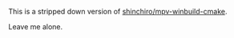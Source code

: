 This is a stripped down version of [shinchiro/mpv-winbuild-cmake](https://github.com/shinchiro/mpv-winbuild-cmake).

Leave me alone.